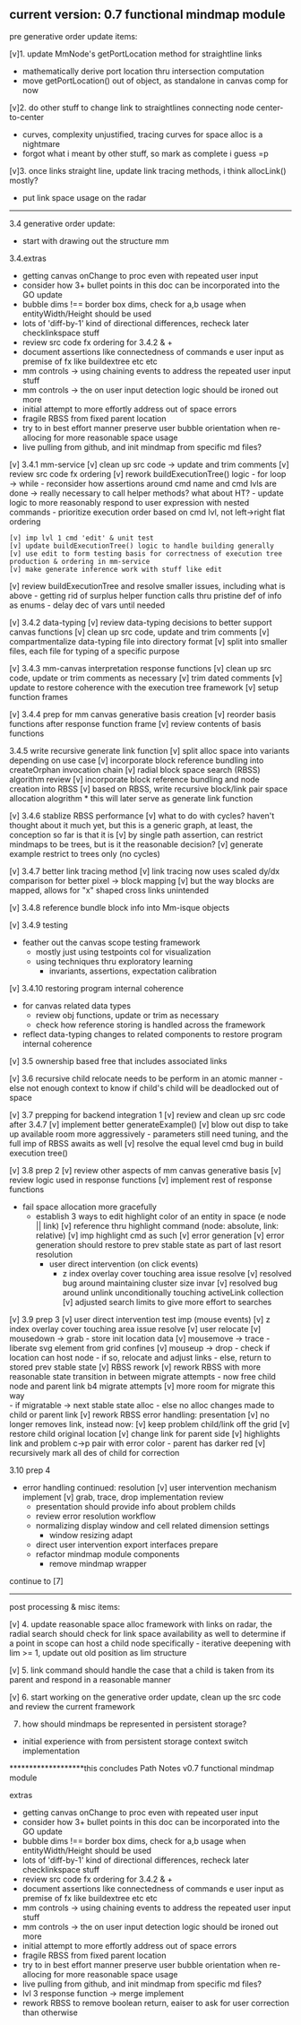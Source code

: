 current version: 0.7 functional mindmap module
------------------------------------------------------------------------------------------------------
pre generative order update items:

[v]1. update MmNode's getPortLocation method for straightline links
  - mathematically derive port location thru intersection computation
  - move getPortLocation() out of object, as standalone in canvas comp for now

[v]2. do other stuff to change link to straightlines connecting node center-to-center
  - curves, complexity unjustified, tracing curves for space alloc is a nightmare
  - forgot what i meant by other stuff, so mark as complete i guess =p

[v]3. once links straight line, update link tracing methods, i think allocLink() mostly?
  - put link space usage on the radar

------------------------------------------------------------------------------------------------------
3.4 generative order update:

<!-- 3.4 generative order update, clean up the src code -->
  - start with drawing out the structure mm

3.4.extras
  - getting canvas onChange to proc even with repeated user input
  - consider how 3+ bullet points in this doc can be incorporated into the GO update
  - bubble dims !== border box dims, check for a,b usage when entityWidth/Height should be used
  - lots of 'diff-by-1' kind of directional differences, recheck later checklinkspace stuff
  - review src code fx ordering for 3.4.2 & +
  - document assertions like connectedness of commands e user input as premise of fx like buildextree etc etc
  - mm controls -> using chaining events to address the repeated user input stuff
  - mm controls -> the on user input detection logic should be ironed out more
  - initial attempt to more effortly address out of space errors
  - fragile RBSS from fixed parent location
  - try to in best effort manner preserve user bubble orientation when re-allocing for more reasonable space usage
  - live pulling from github, and init mindmap from specific md files?

[v] 3.4.1 mm-service 
  [v] clean up src code -> update and trim comments
  [v] review src code fx ordering
  [v] rework buildExecutionTree() logic
    - for loop -> while
    - reconsider how assertions around cmd name and cmd lvls are done -> really necessary to call helper methods? what about HT?
    - update logic to more reasonably respond to user expression with nested commands
      - prioritize execution order based on cmd lvl, not left->right flat ordering
    
    [v] imp lvl 1 cmd 'edit' & unit test
    [v] update buildExecutionTree() logic to handle building generally
    [v] use edit to form testing basis for correctness of execution tree production & ordering in mm-service
    [v] make generate inference work with stuff like edit 
  
  [v] review buildExecutionTree and resolve smaller issues, including what is above
    - getting rid of surplus helper function calls thru pristine def of info as enums
    - delay dec of vars until needed

[v] 3.4.2 data-typing
  [v] review data-typing decisions to better support canvas functions
    [v] clean up src code, update and trim comments
    [v] compartmentalize data-typing file into directory format
      [v] split into smaller files, each file for typing of a specific purpose

[v] 3.4.3 mm-canvas interpretation response functions
  [v] clean up src code, update or trim comments as necessary
    [v] trim dated comments
  [v] update to restore coherence with the execution tree framework 
  [v] setup function frames

[v] 3.4.4 prep for mm canvas generative basis creation
  [v] reorder basis functions after response function frame
  [v] review contents of basis functions

3.4.5 write recursive generate link function
  [v] split alloc space into variants depending on use case
  [v] incorporate block reference bundling into createOrphan invocation chain
  [v] radial block space search (RBSS) algorithm review
  [v] incorporate block reference bundling and node creation into RBSS
  [v] based on RBSS, write recursive block/link pair space allocation alogrithm
    * this will later serve as generate link function

[v] 3.4.6 stablize RBSS performance
  [v] what to do with cycles? haven't thought about it much yet, but this is a generic graph, at least, the conception so far is that it is
    [v] by single path assertion, can restrict mindmaps to be trees, but is it the reasonable decision?
  [v] generate example restrict to trees only (no cycles)
  
[v] 3.4.7 better link tracing method
  [v] link tracing now uses scaled dy/dx comparison for better pixel -> block mapping
  [v] but the way blocks are mapped, allows for "x" shaped cross links unintended

[v] 3.4.8 reference bundle block info into Mm-isque objects

[v] 3.4.9 testing
  - feather out the canvas scope testing framework
    - mostly just using testpoints col for visualization
    - using techniques thru exploratory learning
      - invariants, assertions, expectation calibration

[v] 3.4.10 restoring program internal coherence
  - for canvas related data types
    - review obj functions, update or trim as necessary
    - check how reference storing is handled across the framework
  - reflect data-typing changes to related components to restore program internal coherence

[v] 3.5 ownership based free that includes associated links

[v] 3.6 recursive child relocate needs to be perform in an atomic manner
      - else not enough context to know if child's child will be deadlocked out of space

[v] 3.7 prepping for backend integration 1
  [v] review and clean up src code after 3.4.7
  [v] implement better generateExample()
  [v] blow out disp to take up available room more aggressively
    - parameters still need tuning, and the full imp of RBSS awaits as well
  [v] resolve the equal level cmd bug in build execution tree()

[v] 3.8 prep 2
  [v] review other aspects of mm canvas generative basis
  [v] review logic used in response functions
  [v] implement rest of response functions
  - fail space allocation more gracefully
    - establish 3 ways to edit highlight color of an entity in space (e node || link)
      [v] reference thru highlight command (node: absolute, link: relative)
        [v] imp highlight cmd as such
      [v] error generation
        [v] error generation should restore to prev stable state as part of last resort resolution
      - user direct intervention (on click events)
        - z index overlay cover touching area issue resolve
  [v] resolved bug around maintaining cluster size invar
  [v] resolved bug around unlink unconditionally touching activeLink collection
  [v] adjusted search limits to give more effort to searches

[v] 3.9 prep 3
  [v] user direct intervention test imp (mouse events)
    [v] z index overlay cover touching area issue resolve
    [v] user relocate
      [v] mousedown -> grab
        - store init location data
      [v] mousemove -> trace
        - liberate svg element from grid confines
      [v] mouseup -> drop
        - check if location can host node
          - if so, relocate and adjust links
          - else, return to stored prev stable state
  [v] RBSS rework
    [v] rework RBSS with more reasonable state transition in between migrate attempts
      - now free child node and parent link b4 migrate attempts
        [v] more room for migrate this way  
          - if migratable -> next stable state alloc
          - else no alloc changes made to child or parent link
    [v] rework RBSS error handling: presentation
      [v] no longer removes link, instead now:
        [v] keep problem child/link off the grid
        [v] restore child original location
        [v] change link for parent side
        [v] highlights link and problem c->p pair with error color
          - parent has darker red
        [v] recursively mark all des of child for correction
  
3.10 prep 4
- error handling continued: resolution
    [v] user intervention mechanism implement
      [v] grab, trace, drop implementation review
    - presentation should provide info about problem childs
    - review error resolution workflow
  - normalizing display window and cell related dimension settings
    - window resizing adapt
  - direct user intervention export interfaces prepare
  - refactor mindmap module components
    - remove mindmap wrapper

continue to [7]

------------------------------------------------------------------------------------------------------
post processing & misc items:

[v] 4. update reasonable space alloc framework with links on radar, the radial search should
    check for link space availability as well to determine if a point in scope can host a child node specifically
      - iterative deepening with lim >= 1, update out old position as lim structure

[v] 5. link command should handle the case that a child is taken from its parent and respond in a 
    reasonable manner

[v] 6. start working on the generative order update, clean up the src code and review the current framework

7. how should mindmaps be represented in persistent storage?
  - initial experience with from persistent storage context switch implementation

*******************this concludes Path Notes v0.7 functional mindmap module

extras
  - getting canvas onChange to proc even with repeated user input
  - consider how 3+ bullet points in this doc can be incorporated into the GO update
  - bubble dims !== border box dims, check for a,b usage when entityWidth/Height should be used
  - lots of 'diff-by-1' kind of directional differences, recheck later checklinkspace stuff
  - review src code fx ordering for 3.4.2 & +
  - document assertions like connectedness of commands e user input as premise of fx like buildextree etc etc
  - mm controls -> using chaining events to address the repeated user input stuff
  - mm controls -> the on user input detection logic should be ironed out more
  - initial attempt to more effortly address out of space errors
  - fragile RBSS from fixed parent location
  - try to in best effort manner preserve user bubble orientation when re-allocing for more reasonable space usage
  - live pulling from github, and init mindmap from specific md files?
  - lvl 3 response function -> merge implement
  - rework RBSS to remove boolean return, eaiser to ask for user correction than otherwise